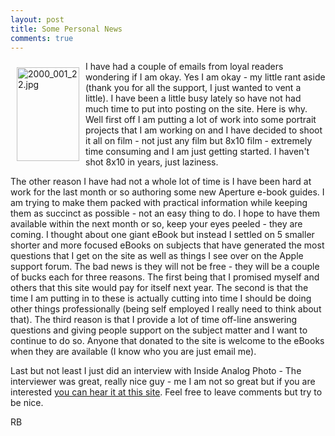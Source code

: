 ```yaml
---
layout: post
title: Some Personal News
comments: true
---
```

<a rel="lightbox" href="/wp-content/uploads/2009/11/2000_001_22.jpg"><img title="2000_001_22.jpg" src="/wp-content/uploads/2009/11/.thumbs/.2000_001_22.jpg" border="0" alt="2000_001_22.jpg" hspace="10" vspace="10" width="100" height="150" align="left" /></a>I have had a couple of emails from loyal readers wondering if I am okay. Yes I am okay - my little rant aside (thank you for all the support, I just wanted to vent a little). I have been a little busy lately so have not had much time to put into posting on the site. Here is why. Well first off I am putting a lot of work into some portrait projects that I am working on and I have decided to shoot it all on film - not just any film but 8x10 film - extremely time consuming and I am just getting started. I haven't shot 8x10 in years, just laziness.

The other reason I have had not a whole lot of time is I have been hard at work for the last month or so authoring some new Aperture e-book guides. I am trying to make them packed with practical information while keeping them as succinct as possible - not an easy thing to do. I hope to have them available within the next month or so, keep your eyes peeled - they are coming. I thought about one giant eBook but instead I settled on 5 smaller shorter and more focused eBooks on subjects that have generated the most questions that I get on the site as well as things I see over on the Apple support forum. The bad news is they will not be free - they will be a couple of bucks each for three reasons. The first being that I promised myself and others that this site would pay for itself next year. The second is that the time I am putting in to these is actually cutting into time I should be doing other things professionally (being self employed I really need to think about that). The third reason is that I provide a lot of time off-line answering questions and giving people support on the subject matter and I want to continue to do so. Anyone that donated to the site is welcome to the eBooks when they are available (I know who you are just email me).

Last but not least I just did an interview with Inside Analog Photo - The interviewer was great, really nice guy - me I am not so great but if you are interested <a href="http://www.insideanalogphoto.com/inside-analog-photo-radio-robert-boyer/281">you can hear it at this site</a>. Feel free to leave comments but try to be nice.

RB